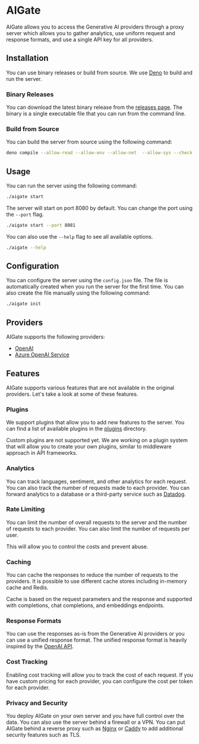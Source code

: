 # AIGate

AIGate allows you to access the Generative AI providers through a proxy server which allows you to gather analytics, use uniform request and response formats, and use a single API key for all providers.

## Installation

You can use binary releases or build from source. We use [Deno](https://deno.land/) to build and run the server.

### Binary Releases

You can download the latest binary release from the [releases page](/releases/latest). The binary is a single executable file that you can run
from the command line.

### Build from Source

You can build the server from source using the following command:

```bash
deno compile --allow-read --allow-env --allow-net  --allow-sys --check main.ts
```

## Usage

You can run the server using the following command:

```bash
./aigate start
```

The server will start on port 8080 by default. You can change the port using the `--port` flag.

```bash
./aigate start --port 8081
```

You can also use the `--help` flag to see all available options.

```bash
./aigate --help
```

## Configuration

You can configure the server using the `config.json` file. The file is automatically created when you run the server for the first time. You can also create the file manually using the following command:

```bash
./aigate init
```

## Providers

AIGate supports the following providers:

- [OpenAI](https://openai.com/)
- [Azure OpenAI Service](https://azure.microsoft.com/en-us/products/ai-services/openai-service/)

## Features

AIGate supports various features that are not available in the original providers. Let's take a look at some of these features.

### Plugins

We support plugins that allow you to add new features to the server. You can find a list of available plugins in the [plugins](/plugins) directory.

Custom plugins are not supported yet. We are working on a plugin system that will allow you to create your own plugins, similar to middleware approach in API frameworks.

### Analytics

You can track languages, sentiment, and other analytics for each request. You can also track the number of requests made to each provider. You can forward analytics to a database or a third-party service such as [Datadog](https://www.datadoghq.com/).

### Rate Limiting

You can limit the number of overall requests to the server and the number of requests to each provider. You can also limit the number of requests per user.

This will allow you to control the costs and prevent abuse.

### Caching

You can cache the responses to reduce the number of requests to the providers. It is possible to use different cache stores including in-memory cache and Redis.

Cache is based on the request parameters and the response and supported with completions, chat completions, and embeddings endpoints.

### Response Formats

You can use the responses as-is from the Generative AI providers or you can use a unified response format. The unified response format is heavily inspired by the [OpenAI API](https://platform.openai.com/docs/api-reference).

### Cost Tracking

Enabling cost tracking will allow you to track the cost of each request. If you have custom pricing for each provider, you can configure the cost per token for each provider.

### Privacy and Security

You deploy AIGate on your own server and you have full control over the data. You can also use the server behind a firewall or a VPN. You can put AIGate behind a reverse proxy such as [Nginx](https://www.nginx.com/) or [Caddy](https://caddyserver.com/) to add additional security features such as TLS.